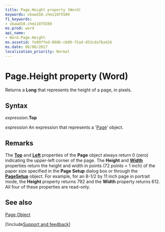```yaml
---
title: Page.Height property (Word)
keywords: vbawd10.chm11075589
f1_keywords:
- vbawd10.chm11075589
ms.prod: word
api_name:
- Word.Page.Height
ms.assetid: fe097fed-868b-cb09-f2ad-d53cda76a426
ms.date: 06/08/2017
localization_priority: Normal
---
```



# Page.Height property (Word)

Returns a  **Long** that represents the height of a page, in pixels.


## Syntax

_expression_.**Top**

 _expression_ An expression that represents a '[Page](Word.Page.md)' object.


## Remarks

The  **[Top](Word.Page.Top.md)** and **[Left](Word.Page.Left.md)** properties of the **Page** object always return 0 (zero) indicating the upper-left corner of the page. The **Height** and **[Width](Word.Page.Width.md)** properties return the height and width in points (72 points = 1 inch) of the paper size specified in the **Page Setup** dialog box or through the **[PageSetup](Word.PageSetup.md)** object. For example, for an 8-1/2 by 11 inch page in portrait mode, the **Height** property returns 792 and the **Width** property returns 612. All four of these properties are read-only.


## See also


[Page Object](Word.Page.md)

[!include[Support and feedback](~/includes/feedback-boilerplate.md)]